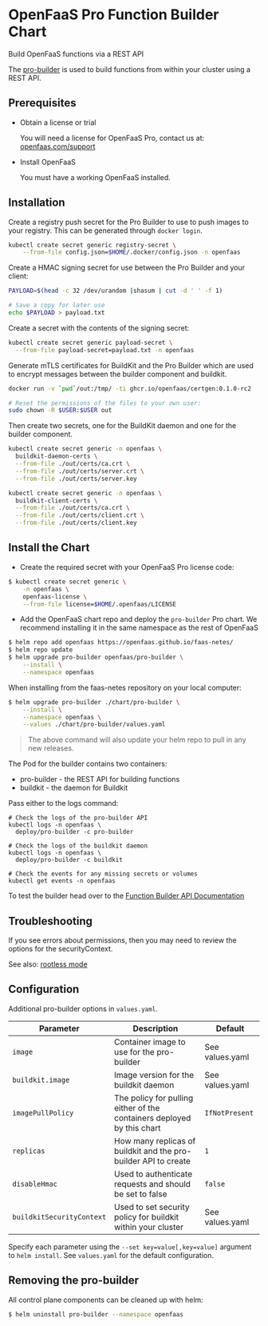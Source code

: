 # OpenFaaS Pro Function Builder Chart

Build OpenFaaS functions via a REST API

The [pro-builder](https://docs.openfaas.com/openfaas-pro/builder/) is used to build functions from within your cluster using a REST API.

## Prerequisites

- Obtain a license or trial

  You will need a license for OpenFaaS Pro, contact us at: [openfaas.com/support](https://www.openfaas.com/support)

- Install OpenFaaS

  You must have a working OpenFaaS installed.

## Installation

Create a registry push secret for the Pro Builder to use to push images to your registry. This can be generated through `docker login`.

```bash
kubectl create secret generic registry-secret \
    --from-file config.json=$HOME/.docker/config.json -n openfaas
```

Create a HMAC signing secret for use between the Pro Builder and your client:

```bash
PAYLOAD=$(head -c 32 /dev/urandom |shasum | cut -d ' ' -f 1)

# Save a copy for later use
echo $PAYLOAD > payload.txt
```

Create a secret with the contents of the signing secret:

```bash
kubectl create secret generic payload-secret \
  --from-file payload-secret=payload.txt -n openfaas
```

Generate mTLS certificates for BuildKit and the Pro Builder which are used to encrypt messages between the builder component and buildkit.

```bash
docker run -v `pwd`/out:/tmp/ -ti ghcr.io/openfaas/certgen:0.1.0-rc2

# Reset the permissions of the files to your own user:
sudo chown -R $USER:$USER out
```

Then create two secrets, one for the BuildKit daemon and one for the builder component.

```bash
kubectl create secret generic -n openfaas \
  buildkit-daemon-certs \
  --from-file ./out/certs/ca.crt \
  --from-file ./out/certs/server.crt \
  --from-file ./out/certs/server.key

kubectl create secret generic -n openfaas \
  buildkit-client-certs \
  --from-file ./out/certs/ca.crt \
  --from-file ./out/certs/client.crt \
  --from-file ./out/certs/client.key
```

## Install the Chart

- Create the required secret with your OpenFaaS Pro license code:

```bash
$ kubectl create secret generic \
    -n openfaas \
    openfaas-license \
    --from-file license=$HOME/.openfaas/LICENSE
```

- Add the OpenFaaS chart repo and deploy the `pro-builder` Pro chart. We recommend installing it in the same namespace as the rest of OpenFaaS

```sh
$ helm repo add openfaas https://openfaas.github.io/faas-netes/
$ helm repo update
$ helm upgrade pro-builder openfaas/pro-builder \
    --install \
    --namespace openfaas
```

When installing from the faas-netes repository on your local computer:

```sh
$ helm upgrade pro-builder ./chart/pro-builder \
    --install \
    --namespace openfaas \
    --values ./chart/pro-builder/values.yaml
```

> The above command will also update your helm repo to pull in any new releases.

The Pod for the builder contains two containers:

* pro-builder - the REST API for building functions
* buildkit - the daemon for Buildkit

Pass either to the logs command:

```
# Check the logs of the pro-builder API
kubectl logs -n openfaas \
  deploy/pro-builder -c pro-builder

# Check the logs of the buildkit daemon
kubectl logs -n openfaas \
  deploy/pro-builder -c buildkit

# Check the events for any missing secrets or volumes
kubectl get events -n openfaas
```

To test the builder head over to the [Function Builder API Documentation](https://docs.openfaas.com/openfaas-pro/builder/)

## Troubleshooting

If you see errors about permissions, then you may need to review the options for the securityContext.

See also: [rootless mode](https://github.com/moby/buildkit/blob/master/docs/rootless.md)

## Configuration

Additional pro-builder options in `values.yaml`.

| Parameter                 | Description                                                                            | Default                        |
| ------------------------- | -------------------------------------------------------------------------------------- | ------------------------------ |
| `image`                   | Container image to use for the pro-builder                                             | See values.yaml                |
| `buildkit.image`          | Image version for the buildkit daemon                                                  | See values.yaml                |
| `imagePullPolicy`         | The policy for pulling either of the containers deployed by this chart                 | `IfNotPresent`                       |
| `replicas`                | How many replicas of buildkit and the pro-builder API to create                        | `1`                            |
| `disableHmac`             | Used to authenticate requests and should be set to false                               | `false`                        |
| `buildkitSecurityContext` | Used to set security policy for buildkit within your cluster                           | See values.yaml                |

Specify each parameter using the `--set key=value[,key=value]` argument to `helm install`. See `values.yaml` for the default configuration.

## Removing the pro-builder

All control plane components can be cleaned up with helm:

```sh
$ helm uninstall pro-builder --namespace openfaas
```
